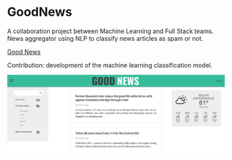 # GoodNews
A collaboration project between Machine Learning and Full Stack teams.
News aggregator using NLP to classify news articles as spam or not.  
  
[Good News](https://www.good-news.io/)  
  
Contribution: development of the machine learning classification model.
   
![GoodNews](https://github.com/MarynaLongnickel/GoodNews/blob/master/GN.JPG)
